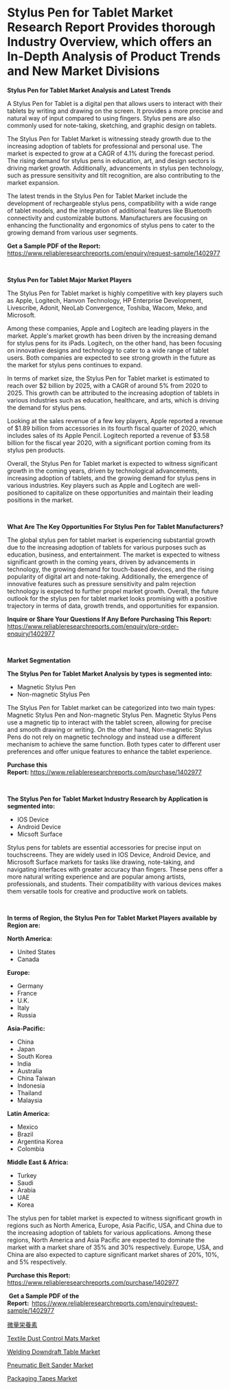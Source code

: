 <p><h1>Stylus Pen for Tablet Market Research Report Provides thorough Industry Overview, which offers an In-Depth Analysis of Product Trends and New Market Divisions</h1></p><p><strong>Stylus Pen for Tablet Market Analysis and Latest Trends</strong></p>
<p><p>A Stylus Pen for Tablet is a digital pen that allows users to interact with their tablets by writing and drawing on the screen. It provides a more precise and natural way of input compared to using fingers. Stylus pens are also commonly used for note-taking, sketching, and graphic design on tablets.</p><p>The Stylus Pen for Tablet Market is witnessing steady growth due to the increasing adoption of tablets for professional and personal use. The market is expected to grow at a CAGR of 4.1% during the forecast period. The rising demand for stylus pens in education, art, and design sectors is driving market growth. Additionally, advancements in stylus pen technology, such as pressure sensitivity and tilt recognition, are also contributing to the market expansion.</p><p>The latest trends in the Stylus Pen for Tablet Market include the development of rechargeable stylus pens, compatibility with a wide range of tablet models, and the integration of additional features like Bluetooth connectivity and customizable buttons. Manufacturers are focusing on enhancing the functionality and ergonomics of stylus pens to cater to the growing demand from various user segments.</p></p>
<p><strong>Get a Sample PDF of the Report:&nbsp;</strong> <a href="https://www.reliableresearchreports.com/enquiry/request-sample/1402977">https://www.reliableresearchreports.com/enquiry/request-sample/1402977</a></p>
<p>&nbsp;</p>
<p><strong>Stylus Pen for Tablet Major Market Players</strong></p>
<p><p>The Stylus Pen for Tablet market is highly competitive with key players such as Apple, Logitech, Hanvon Technology, HP Enterprise Development, Livescribe, Adonit, NeoLab Convergence, Toshiba, Wacom, Meko, and Microsoft. </p><p>Among these companies, Apple and Logitech are leading players in the market. Apple's market growth has been driven by the increasing demand for stylus pens for its iPads. Logitech, on the other hand, has been focusing on innovative designs and technology to cater to a wide range of tablet users. Both companies are expected to see strong growth in the future as the market for stylus pens continues to expand.</p><p>In terms of market size, the Stylus Pen for Tablet market is estimated to reach over $2 billion by 2025, with a CAGR of around 5% from 2020 to 2025. This growth can be attributed to the increasing adoption of tablets in various industries such as education, healthcare, and arts, which is driving the demand for stylus pens.</p><p>Looking at the sales revenue of a few key players, Apple reported a revenue of $1.89 billion from accessories in its fourth fiscal quarter of 2020, which includes sales of its Apple Pencil. Logitech reported a revenue of $3.58 billion for the fiscal year 2020, with a significant portion coming from its stylus pen products.</p><p>Overall, the Stylus Pen for Tablet market is expected to witness significant growth in the coming years, driven by technological advancements, increasing adoption of tablets, and the growing demand for stylus pens in various industries. Key players such as Apple and Logitech are well-positioned to capitalize on these opportunities and maintain their leading positions in the market.</p></p>
<p>&nbsp;</p>
<p><strong>What Are The Key Opportunities For Stylus Pen for Tablet Manufacturers?</strong></p>
<p><p>The global stylus pen for tablet market is experiencing substantial growth due to the increasing adoption of tablets for various purposes such as education, business, and entertainment. The market is expected to witness significant growth in the coming years, driven by advancements in technology, the growing demand for touch-based devices, and the rising popularity of digital art and note-taking. Additionally, the emergence of innovative features such as pressure sensitivity and palm rejection technology is expected to further propel market growth. Overall, the future outlook for the stylus pen for tablet market looks promising with a positive trajectory in terms of data, growth trends, and opportunities for expansion.</p></p>
<p><strong>Inquire or Share Your Questions If Any Before Purchasing This Report:</strong> <a href="https://www.reliableresearchreports.com/enquiry/pre-order-enquiry/1402977">https://www.reliableresearchreports.com/enquiry/pre-order-enquiry/1402977</a></p>
<p>&nbsp;</p>
<p><strong>Market Segmentation</strong></p>
<p><strong>The Stylus Pen for Tablet Market Analysis by types is segmented into:</strong></p>
<p><ul><li>Magnetic Stylus Pen</li><li>Non-magnetic Stylus Pen</li></ul></p>
<p><p>The Stylus Pen for Tablet market can be categorized into two main types: Magnetic Stylus Pen and Non-magnetic Stylus Pen. Magnetic Stylus Pens use a magnetic tip to interact with the tablet screen, allowing for precise and smooth drawing or writing. On the other hand, Non-magnetic Stylus Pens do not rely on magnetic technology and instead use a different mechanism to achieve the same function. Both types cater to different user preferences and offer unique features to enhance the tablet experience.</p></p>
<p><strong>Purchase this Report:&nbsp;</strong><a href="https://www.reliableresearchreports.com/purchase/1402977">https://www.reliableresearchreports.com/purchase/1402977</a></p>
<p>&nbsp;</p>
<p><strong>The Stylus Pen for Tablet Market Industry Research by Application is segmented into:</strong></p>
<p><ul><li>IOS Device</li><li>Android Device</li><li>Micsoft Surface</li></ul></p>
<p><p>Stylus pens for tablets are essential accessories for precise input on touchscreens. They are widely used in IOS Device, Android Device, and Microsoft Surface markets for tasks like drawing, note-taking, and navigating interfaces with greater accuracy than fingers. These pens offer a more natural writing experience and are popular among artists, professionals, and students. Their compatibility with various devices makes them versatile tools for creative and productive work on tablets.</p></p>
<p>&nbsp;</p>
<p><strong>In terms of Region, the Stylus Pen for Tablet Market Players available by Region are:</strong></p>
<p>
    <p> <strong> North America: </strong>
        <ul>
            <li>United States</li>
            <li>Canada</li>
        </ul>
        </p> 
    <p> <strong> Europe: </strong>
        <ul>
            <li>Germany</li>
            <li>France</li>
            <li>U.K.</li>
            <li>Italy</li>
            <li>Russia</li>
        </ul>
        </p> 
    <p> <strong> Asia-Pacific: </strong>
        <ul>
            <li>China</li>
            <li>Japan</li>
            <li>South Korea</li>
            <li>India</li>
            <li>Australia</li>
            <li>China Taiwan</li>
            <li>Indonesia</li>
            <li>Thailand</li>
            <li>Malaysia</li>
        </ul>
        </p> 
    <p> <strong> Latin America: </strong>
        <ul>
            <li>Mexico</li>
            <li>Brazil</li>
            <li>Argentina Korea</li>
            <li>Colombia</li>
        </ul>
        </p> 
    <p> <strong> Middle East & Africa: </strong>
        <ul>
            <li>Turkey</li>
            <li>Saudi</li>
            <li>Arabia</li>
            <li>UAE</li>
            <li>Korea</li>
        </ul>
    </p>
    </p>
<p><p>The stylus pen for tablet market is expected to witness significant growth in regions such as North America, Europe, Asia Pacific, USA, and China due to the increasing adoption of tablets for various applications. Among these regions, North America and Asia Pacific are expected to dominate the market with a market share of 35% and 30% respectively. Europe, USA, and China are also expected to capture significant market shares of 20%, 10%, and 5% respectively.</p></p>
<p><strong>Purchase this Report: </strong><a href="https://www.reliableresearchreports.com/purchase/1402977">https://www.reliableresearchreports.com/purchase/1402977</a></p>
<p>&nbsp;<strong>Get a Sample PDF of the Report:&nbsp;&nbsp;</strong><a href="https://www.reliableresearchreports.com/enquiry/request-sample/1402977">https://www.reliableresearchreports.com/enquiry/request-sample/1402977</a></p>
<p><strong></strong></p>
<p><p><a href="https://medium.com/@tyreekgoodwin/%E3%83%9E%E3%82%A4%E3%82%AF%E3%83%AD%E6%A0%84%E9%A4%8A%E7%B4%A0%E5%B8%82%E5%A0%B4%E3%82%A4%E3%83%B3%E3%82%B5%E3%82%A4%E3%83%88-%E5%B8%82%E5%A0%B4%E5%8B%95%E5%90%91-%E6%88%90%E9%95%B7-2024%E5%B9%B4%E3%81%8B%E3%82%892031%E5%B9%B4%E3%81%BE%E3%81%A7%E3%81%AE%E4%BA%88%E6%B8%AC-d4c0690e6d2f">微量栄養素</a></p><p><a href="https://fuschia-pecorino-a6d.notion.site/Textile-Dust-Control-Mats-Market-Size-Share-Trends-Analysis-Report-By-Material-By-Type-By-End-u-e2e49d381dd848aea9bdd1bb268c2261">Textile Dust Control Mats Market</a></p><p><a href="https://github.com/ChiragRP21/Market-Research-Report-List-3/blob/main/welding-downdraft-table-market.md">Welding Downdraft Table Market</a></p><p><a href="https://github.com/cecuraprangm/Market-Research-Report-List-1/blob/main/pneumatic-belt-sander-market.md">Pneumatic Belt Sander Market</a></p><p><a href="https://view.publitas.com/reportprime-1/packaging-tapes-market-offers-provide-insightful-data-for-the-time-period-from-2024-to-2031-and-also-provide-analysis-based-on-application-type-and-region/">Packaging Tapes Market</a></p></p>